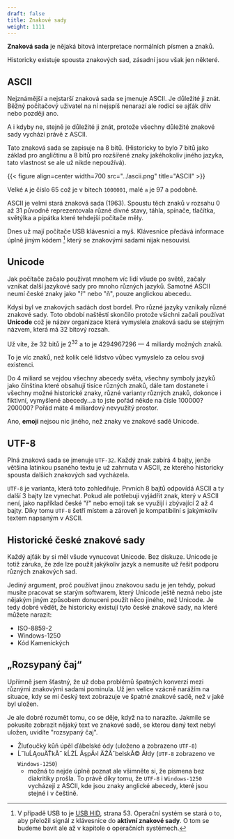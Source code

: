 ```yaml
---
draft: false
title: Znakové sady
weight: 1111
---
```


**Znaková sada** je nějaká bitová interpretace normálních písmen a znaků.

Historicky existuje spousta znakových sad, zásadní jsou však jen některé.

## ASCII

Nejznámější a nejstarší znaková sada se jmenuje ASCII. Je důležité ji znát. Běžný počítačový uživatel na ní nejspíš nenarazí ale rodící se ajťák dřív nebo později ano.

A i kdyby ne, stejně je důležité ji znát, protože všechny důležité znakové sady vychází právě z ASCII.

Tato znaková sada se zapisuje na 8 bitů. (Historicky to bylo 7 bitů jako základ pro angličtinu a 8 bitů pro rozšířené znaky jakéhokoliv jiného jazyka, tato vlastnost se ale už nikde nepoužívá).


{{< figure align=center width=700 src="../ascii.png" title="ASCII" >}}

Velké `A` je číslo 65 což je v bitech `1000001`, malé `a` je 97 a podobně.

ASCII je velmi stará znaková sada (1963). Spoustu těch znaků v rozsahu 0 až 31 původně reprezentovala různé divné stavy, táhla, spínače, tlačítka, světýlka a pípátka které tehdejší počítače měly.

Dnes už mají počítače USB klávesnici a myš. Klávesnice předává informace úplně jiným kódem [^u] který se znakovými sadami nijak nesouvisí.

## Unicode

Jak počítače začalo používat mnohem víc lidí všude po světě, začaly vznikat další jazykové sady pro mnoho různých jazyků. Samotné ASCII neumí české znaky jako "ř" nebo "ň", pouze anglickou abecedu.

Kdysi byl ve znakových sadách dost bordel. Pro různé jazyky vznikaly různé znakové sady. Toto období naštěstí skončilo protože všichni začali používat **Unicode** což je název organizace která vymyslela znaková sadu se stejným názvem, která má 32 bitový rozsah. 

Už víte, že 32 bitů je 2<sup>32</sup> a to je 4294967296 — 4 miliardy možných znaků.

To je víc znaků, než kolik celé lidstvo vůbec vymyslelo za celou svoji existenci. 

Do 4 miliard se vejdou všechny abecedy světa, všechny symboly jazyků jako čínština které obsahují tisíce různých znaků, dále tam dostanete i všechny možné historické znaky, různé varianty různých znaků, dokonce i fiktivní, vymyšlené abecedy...a to jste pořád někde na čísle 100000? 200000? Pořád máte 4 miliardový nevyužitý prostor.

Ano, **emoji** nejsou nic jiného, než znaky ve znakové sadě Unicode.

## UTF-8

Plná znaková sada se jmenuje `UTF-32`. Každý znak zabírá 4 bajty, jenže většina latinkou psaného textu je už zahrnuta v ASCII, ze kterého historicky spousta dalších znakových sad vycházela.

`UTF-8` je varianta, která toto zohledňuje. Prvních 8 bajtů odpovídá ASCII a ty další 3 bajty lze vynechat. Pokud ale potřebuji vyjádřit znak, který v ASCII není, jako například české "ř" nebo emoji tak se využijí i zbývající 2 až 4 bajty. Díky tomu `UTF-8` šetří místem a zároveň je kompatibilní s jakýmkoliv textem napsaným v ASCII.

## Historické české znakové sady

Každý ajťák by si měl všude vynucovat Unicode. Bez diskuze. Unicode je totiž záruka, že zde lze použít jakýkoliv jazyk a nemusíte už řešit podporu různých znakových sad.

Jediný argument, proč používat jinou znakovou sadu je jen tehdy, pokud musíte pracovat se starým softwarem, který Unicode ještě nezná nebo jste nějakým jiným způsobem donuceni použít něco jiného, než Unicode. Je tedy dobré vědět, že historicky existují tyto české znakové sady, na které můžete narazit:

- ISO-8859-2
- Windows-1250
- Kód Kamenických

## „Rozsypaný čaj“

Upřímně jsem šťastný, že už doba problémů špatných konverzí mezi různými znakovými sadami pominula. Už jen velice vzácně narážím na situace, kdy se mi český text zobrazuje ve špatné znakové sadě, než v jaké byl uložen.

Je ale dobré rozumět tomu, co se děje, když na to narazíte. Jakmile se pokusíte zobrazit nějaký text ve znakové sadě, se kterou daný text nebyl uložen, uvidíte "rozsypaný čaj".

- Žluťoučký kůň úpěl ďábelské ódy (uloženo a zobrazeno `UTF-8`)
- Ĺ˝luĹĄouÄŤkĂ˝ kĹŻĹ ĂşpÄ›l ÄŹĂˇbelskĂ© Ăłdy (`UTF-8` zobrazeno ve `Windows-1250`)
  - možná to nejde úplně poznat ale všimněte si, že písmena bez diakritiky prošla. To právě díky tomu, že `UTF-8` i `Windows-1250` vycházejí z ASCII, kde jsou znaky anglické abecedy, které jsou stejné i v češtině.

[^u]: V případě USB to je [USB HID](https://www.usb.org/sites/default/files/documents/hut1_12v2.pdf), strana 53. Operační systém se stará o to, aby přeložil signál z klávesnice do **aktivní znakové sady**. O tom se budeme bavit ale až v kapitole o operačních systémech.